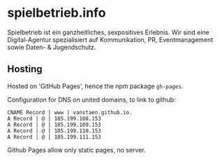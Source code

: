 # spielbetrieb.info
Spielbetrieb ist ein ganzheitliches, sexpositives Erlebnis. Wir sind eine Digital-Agentur spezialisiert auf Kommunikation, PR, Eventmanagement sowie Daten- & Jugendschutz.

## Hosting
Hosted on 'GitHub Pages', hence the npm package `gh-pages`.

Configuration for DNS on united domains, to link to github:
```
CNAME Record | www | vanstaen.github.io.
A Record | @ | 185.199.108.153
A Record | @ | 185.199.109.153
A Record | @ | 185.199.110.153
A Record | @ | 185.199.111.153
```

Github Pages allow only static pages, no server. 
